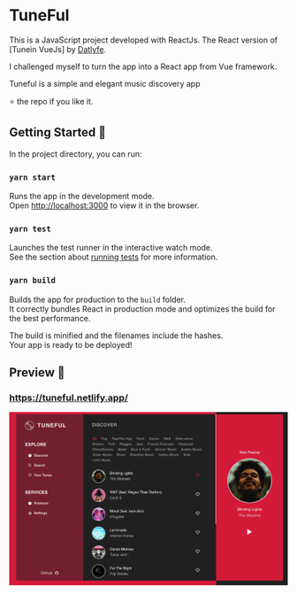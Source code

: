 # TuneFul

This is a JavaScript project developed with ReactJs. The React version of [Tunein VueJs] by [Datlyfe](https://github.com/Datlyfe/tuneIn/commits?author=Datlyfe).

I challenged myself to turn the app into a React app from Vue framework.

Tuneful is a simple and elegant music discovery app

⭐ the repo if you like it.


## Getting Started 🚀

In the project directory, you can run:

### `yarn start`

Runs the app in the development mode.<br />
Open [http://localhost:3000](http://localhost:3000) to view it in the browser.

### `yarn test`

Launches the test runner in the interactive watch mode.<br />
See the section about [running tests](https://facebook.github.io/create-react-app/docs/running-tests) for more information.

### `yarn build`

Builds the app for production to the `build` folder.<br />
It correctly bundles React in production mode and optimizes the build for the best performance.

The build is minified and the filenames include the hashes.<br />
Your app is ready to be deployed!

## Preview 📸

### https://tuneful.netlify.app/

<img src="public/app.png" >

